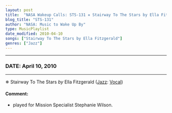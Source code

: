 ```yaml
---
layout: post
title:  "NASA Wakeup Calls: STS-131 ✵ Stairway To The Stars by Ella Fitzgerald ✺ April 10, 2010"
blog_title: "STS-131"
author: "NASA: Music to Wake Up By"
type: MusicPlaylist
date_modified: 2010-04-10
songs: ["Stairway To The Stars by Ella Fitzgerald"]
genres: ["Jazz"]
---
```


----
### DATE: April 10, 2010
----
✵ Stairway To The Stars *by* Ella Fitzgerald ([Jazz](https://www.discogs.com/genre/Jazz): [Vocal](https://www.discogs.com/style/Vocal)) <a target="blank_" href="https://www.discogs.com/Ella-Fitzgerald-Stairway-To-The-Stars/release/11128650">
    <i class="fas fa-compact-disc"
       title="Discogs entry for this song"
       alt="Discogs entry for this song"
       style="font-size: 1.1em;"></i></a>
    

#### Comment:
* played for Mission Specialist Stephanie Wilson.



<br/>
<center>
	<a target="_blank"
	   href="https://twitter.com/intent/tweet?hashtags=Space,NASA,Playlist,NASAWakeupCalls,SpaceProgram&text=🚀 {{ page.author}}, '{{ page.songs.first }}' {{ page.title }}, {{ page.date | date: '%B %d, %Y' }}, {{ site.url }}{{ page.url }}&via=nasawakeupcalls"><i class="fab fa-twitter" title="Tweet this page" alt="Tweet this page" style="font-size: 1.3em;"></i></a>
	&nbsp; 	<i class="fas fa-user-astronaut" style="font-size: 1.5em;"></i> &nbsp;
    <a id="custom_amazon_link"
       type="amzn" search="#"
       category="popular music">
    <i class="fab fa-amazon" style="font-size: 1.3em;"></i></a>
</center>

<!-- Randomly resolve an individual entry from a song array -->
<script src="/assets/javascript/seedrandom.min.js"></script>
<script>
  var wake_me_up = ["Stairway To The Stars by Ella Fitzgerald"];
  var prng = new Math.seedrandom();
  function randomSong() {
    song = wake_me_up[Math.floor(Math.random() * wake_me_up.length)];
    var amazon_link = document.getElementById("custom_amazon_link");
    amazon_link.setAttribute("search", song);
  }
  window.onload = randomSong();
</script>
